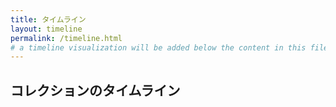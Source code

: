 ```yaml
---
title: タイムライン
layout: timeline
permalink: /timeline.html
# a timeline visualization will be added below the content in this file
---
```


## コレクションのタイムライン
